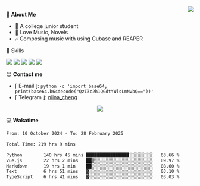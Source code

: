 <a href="#">
    <img align="right" src="https://github-readme-stats-tau-lilac-25.vercel.app/api?username=irorange27&count_private=true&show_icons=true&theme=transparent" />
</a>

💭 **About Me**

- 🏫 A college junior student
- 🍕 Love Music, Novels
- 🎶 Composing music with using Cubase and REAPER


🚀 Skills

![](https://img.shields.io/badge/-python-3e74a2?style=for-the-badge&logo=Python&logoColor=fff
)
![](https://img.shields.io/badge/-javascript-f0db4f?style=for-the-badge&logo=JavaScript&logoColor=fff
)
![](https://img.shields.io/badge/-vue3-41b883?style=for-the-badge&logo=Vue.js&logoColor=fff
)
![](https://img.shields.io/badge/-docker-2496ed?style=for-the-badge&logo=Docker&logoColor=fff
)
![](https://img.shields.io/badge/-linux-000000?style=for-the-badge&logo=Linux&logoColor=fff&color=000
)

😊 **Contact me**

- ⌈ E-mail ⌋: `python -c 'import base64; print(base64.b64decode("QzI3c2h1QGdtYWlsLmNvbQ=="))'`
- ⌈ Telegram ⌋: [niina_cheng](https://t.me/niina_cheng)

</p>
    <p align="center">
    <img src="https://profile-counter.glitch.me/{irorange27}/count.svg" />
</p>

💻 **Wakatime**

<!--START_SECTION:waka-->

```txt
From: 10 October 2024 - To: 28 February 2025

Total Time: 219 hrs 9 mins

Python        140 hrs 45 mins ████████████████░░░░░░░░░   63.66 %
Vue.js        22 hrs 2 mins   ██▒░░░░░░░░░░░░░░░░░░░░░░   09.97 %
Markdown      19 hrs 1 min    ██░░░░░░░░░░░░░░░░░░░░░░░   08.60 %
Text          6 hrs 51 mins   ▓░░░░░░░░░░░░░░░░░░░░░░░░   03.10 %
TypeScript    6 hrs 41 mins   ▓░░░░░░░░░░░░░░░░░░░░░░░░   03.03 %
```

<!--END_SECTION:waka-->
